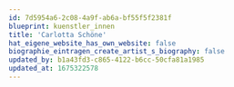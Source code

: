 ```yaml
---
id: 7d5954a6-2c08-4a9f-ab6a-bf55f5f2381f
blueprint: kuenstler_innen
title: 'Carlotta Schöne'
hat_eigene_website_has_own_website: false
biographie_eintragen_create_artist_s_biography: false
updated_by: b1a43fd3-c865-4122-b6cc-50cfa81a1985
updated_at: 1675322578
---
```

